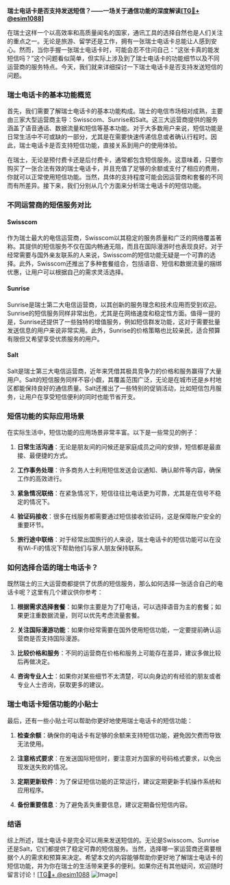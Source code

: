 **瑞士电话卡是否支持发送短信？——一场关于通信功能的深度解读[[TG💪+ @esim1088](https://t.me/s/esim1088)]**

在瑞士这样一个以高效率和高质量闻名的国家，通讯工具的选择自然也是人们关注的重点之一。无论是旅游、留学还是工作，拥有一张瑞士电话卡总能让人感到安心。然而，当你手握一张瑞士电话卡时，可能会忍不住问自己：“这张卡真的能发短信吗？”这个问题看似简单，但实际上涉及到了瑞士电话卡的功能细节以及不同运营商的服务特点。今天，我们就来详细探讨一下瑞士电话卡是否支持发送短信的问题。

### 瑞士电话卡的基本功能概览

首先，我们需要了解瑞士电话卡的基本功能构成。瑞士的电信市场相对成熟，主要由三家大型运营商主导：Swisscom、Sunrise和Salt。这三大运营商提供的服务涵盖了语音通话、数据流量和短信等基本功能。对于大多数用户来说，短信功能是日常生活中不可或缺的一部分，尤其是在需要快速传递信息或者确认行程时。因此，瑞士电话卡是否支持短信功能，直接关系到用户的使用体验。

在瑞士，无论是预付费卡还是后付费卡，通常都包含短信服务。这意味着，只要你购买了一张合法有效的瑞士电话卡，并且充值了足够的余额或支付了相应的费用，你就可以正常使用短信功能。当然，具体的支持程度可能会因运营商和套餐的不同而有所差异。接下来，我们分别从几个方面来分析瑞士电话卡的短信功能。

### 不同运营商的短信服务对比

#### Swisscom

作为瑞士最大的电信运营商，Swisscom以其稳定的服务质量和广泛的网络覆盖著称。其提供的短信服务不仅在国内畅通无阻，而且在国际漫游时也表现良好。对于经常需要与国外亲友联系的人来说，Swisscom的短信功能无疑是一个可靠的选择。此外，Swisscom还推出了多种套餐组合，包括语音、短信和数据流量的捆绑优惠，让用户可以根据自己的需求灵活选择。

#### Sunrise

Sunrise是瑞士第二大电信运营商，以其创新的服务理念和技术应用而受到欢迎。Sunrise的短信服务同样非常出色，尤其是在网络速度和稳定性方面。值得一提的是，Sunrise还提供了一些独特的增值服务，例如短信群发功能，这对于需要批量发送信息的用户来说非常实用。此外，Sunrise的价格策略也比较亲民，适合预算有限但又希望享受优质服务的用户。

#### Salt

Salt是瑞士第三大电信运营商，近年来凭借其极具竞争力的价格和服务赢得了大量用户。Salt的短信服务同样不容小觑，其覆盖范围广泛，无论是在城市还是乡村地区都能保持良好的通信质量。Salt还推出了一些特别的促销活动，比如短信包月服务，让用户在享受短信便利的同时也能节省开支。

### 短信功能的实际应用场景

在实际生活中，短信功能的应用场景非常丰富。以下是一些常见的例子：

1. **日常生活沟通**：无论是朋友间的问候还是家庭成员之间的安排，短信都是最直接、最便捷的方式。
   
2. **工作事务处理**：许多商务人士利用短信发送会议通知、确认邮件等内容，确保工作的高效进行。

3. **紧急情况联络**：在紧急情况下，短信往往比电话更为可靠，尤其是在信号不稳定的情况下。

4. **验证码接收**：很多在线服务都需要通过短信接收验证码，这是保障账户安全的重要环节。

5. **旅行途中联络**：对于经常出国旅行的人来说，瑞士电话卡的短信功能可以在没有Wi-Fi的情况下帮助他们与家人朋友保持联系。

### 如何选择合适的瑞士电话卡？

既然瑞士的三大运营商都提供了优质的短信服务，那么如何选择一张适合自己的电话卡呢？这里有几个建议供你参考：

1. **根据需求选择套餐**：如果你主要是为了打电话，可以选择语音为主的套餐；如果更注重数据流量，则可以优先考虑流量套餐。

2. **关注国际漫游功能**：如果你经常需要在国外使用短信功能，一定要提前确认运营商是否支持国际漫游。

3. **比较价格和服务**：不同的运营商在价格和服务上可能存在差异，建议多做比较后再做决定。

4. **咨询专业人士**：如果你对某些细节不太清楚，可以向身边的有经验的朋友或者专业人士咨询，获取更多的建议。

### 瑞士电话卡短信功能的小贴士

最后，还有一些小贴士可以帮助你更好地使用瑞士电话卡的短信功能：

1. **检查余额**：确保你的电话卡有足够的余额来支持短信功能，避免因欠费而导致无法使用。

2. **注意格式要求**：在发送国际短信时，要注意对方国家的号码格式要求，以免出现发送失败的情况。

3. **定期更新软件**：为了保证短信功能的正常运行，建议定期更新手机操作系统和应用程序。

4. **备份重要信息**：为了避免丢失重要信息，建议定期备份短信内容。

### 结语

综上所述，瑞士电话卡是完全可以用来发送短信的。无论是Swisscom、Sunrise还是Salt，它们都提供了稳定可靠的短信服务。当然，选择哪一家运营商还需要根据个人的需求和预算来决定。希望本文的内容能够帮助你更好地了解瑞士电话卡的短信功能，并为你在瑞士的生活带来更多的便利。如果你还有其他疑问，欢迎随时留言讨论！[[TG💪+ @esim1088](https://t.me/s/esim1088) ![Image](https://i.postimg.cc/4NQfJmqS/Snipaste-2025-05-13-00-14-12.png)]